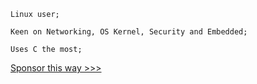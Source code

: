 ```
Linux user;

Keen on Networking, OS Kernel, Security and Embedded;

Uses C the most;
```

[Sponsor this way >>>](https://github.com/sponsors/nicholascw)


<!--
**nicholascw/nicholascw** is a ✨ _special_ ✨ repository because its `README.md` (this file) appears on your GitHub profile.

Here are some ideas to get you started:

- 🔭 I’m currently working on ...
- 🌱 I’m currently learning ...
- 👯 I’m looking to collaborate on ...
- 🤔 I’m looking for help with ...
- 💬 Ask me about ...
- 📫 How to reach me: ...
- 😄 Pronouns: ...
- ⚡ Fun fact: ...
-->
